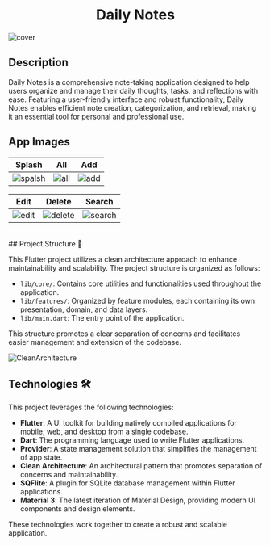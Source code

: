 <h1 align="center">Daily Notes</h1>

![cover](https://github.com/user-attachments/assets/7143eed7-dca0-4941-ae01-87e7d9f6b63a)

## Description

Daily Notes is a comprehensive note-taking application designed to help users organize and manage their daily thoughts, tasks, and reflections with ease. Featuring a user-friendly interface and robust functionality, Daily Notes enables efficient note creation, categorization, and retrieval, making it an essential tool for personal and professional use.

## App Images 
Splash | All | Add
--- | --- | --- |
![spalsh](https://github.com/user-attachments/assets/7da9996a-df86-4c64-b3d2-895eaee7d69b) | ![all](https://github.com/user-attachments/assets/59eeceab-b06d-4fe7-b790-3ea17638ab90) | ![add](https://github.com/user-attachments/assets/c702ecd5-4f3e-4d6c-b110-504b410abfd3)

| Edit | Delete | Search
--- | --- | --- |
 ![edit](https://github.com/user-attachments/assets/be0b03ad-4d80-4f49-a995-a9fab3b92691) | ![delete](https://github.com/user-attachments/assets/aeeb4a06-aba1-4078-9478-03de13f5e363) | ![search](https://github.com/user-attachments/assets/7c7089a4-590e-4867-86be-ebea3492940d)
<br />
## Project Structure 📁

This Flutter project utilizes a clean architecture approach to enhance maintainability and scalability. The project structure is organized as follows:

- `lib/core/`: Contains core utilities and functionalities used throughout the application.
- `lib/features/`: Organized by feature modules, each containing its own presentation, domain, and data layers.
- `lib/main.dart`: The entry point of the application.

This structure promotes a clear separation of concerns and facilitates easier management and extension of the codebase.

![CleanArchitecture](https://github.com/user-attachments/assets/e0695060-f965-45c4-ae2b-d3f30cce9df8)


## Technologies 🛠️

This project leverages the following technologies:

- **Flutter**: A UI toolkit for building natively compiled applications for mobile, web, and desktop from a single codebase.
- **Dart**: The programming language used to write Flutter applications.
- **Provider**: A state management solution that simplifies the management of app state.
- **Clean Architecture**: An architectural pattern that promotes separation of concerns and maintainability.
- **SQFlite**: A plugin for SQLite database management within Flutter applications.
- **Material 3**: The latest iteration of Material Design, providing modern UI components and design elements.

These technologies work together to create a robust and scalable application.






